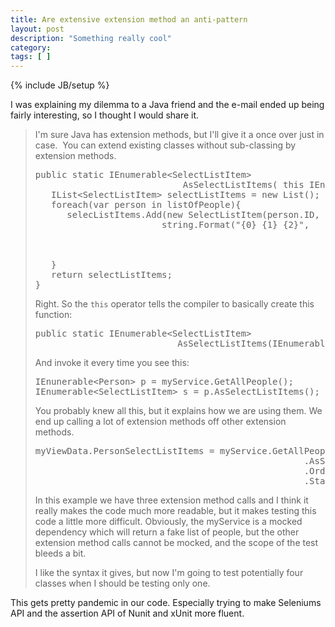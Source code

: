 ```yaml
---
title: Are extensive extension method an anti-pattern
layout: post
description: "Something really cool"
category:
tags: [ ] 
---
```

{% include JB/setup %}



<p>I was explaining my dilemma to a Java friend and the e-mail ended up being fairly interesting, so I thought I would share it. </p>  <blockquote>   <p>I'm sure Java has extension methods, but I'll give it a once over just in case.&#160; You can extend existing classes without sub-classing by extension methods.</p>    <pre>public static IEnumerable&lt;SelectListItem&gt; 
                            AsSelectListItems( this IEnumerable&lt;Person&gt; listOfPeople){
   IList&lt;SelectListItem&gt; selectListItems = new List<selectlistitems>();
   foreach(var person in listOfPeople){
      selecListItems.Add(new SelectListItem(person.ID, 
					    string.Format(&quot;{0} {1} {2}&quot;, 
                                                          person.First, 
                                                          person.Middle, 
                                                          person.Last));
   }
   return selectListItems;
}</pre>

  <p>Right. So the <code>this</code> operator tells the compiler to basically create this function:</p>

  <pre>public static IEnumerable&lt;SelectListItem&gt; 
                           AsSelectListItems(IEnumerable&lt;Person&gt; listOfPeople);</pre>

  <p>And invoke it every time you see this:</p>

  <pre>IEnunerable&lt;Person&gt; p = myService.GetAllPeople(); 
IEnumerable&lt;SelectListItem&gt; s = p.AsSelectListItems();</pre>

  <p>You probably knew all this, but it explains how we are using them. We end up calling a lot of extension methods off other extension methods. </p>

  <pre>myViewData.PersonSelectListItems = myService.GetAllPeople()
                                                   .AsSelectListItems()
                                                   .OrderedByText()
                                                   .StartingWithAnEmptyItem();</pre>

  <p>In this example we have three extension method calls and I think it really makes the code much more readable, but it makes testing this code a little more difficult. Obviously, the myService is a mocked dependency which will return a fake list of people, but the other extension method calls cannot be mocked, and the scope of the test bleeds a bit. </p>

  <p>I like the syntax it gives, but now I'm going to test potentially four classes when I should be testing only one. </p>
</blockquote>

<p>This gets pretty pandemic in our code. Especially trying to make Seleniums API and the assertion API of Nunit and xUnit more fluent.</p>
